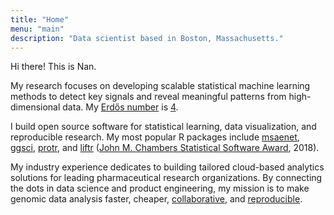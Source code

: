 ```yaml
---
title: "Home"
menu: "main"
description: "Data scientist based in Boston, Massachusetts."
---
```


Hi there! This is Nan.

My research focuses on developing scalable statistical machine learning
methods to detect key signals and reveal meaningful patterns from
high-dimensional data. My [Erdős number](https://en.wikipedia.org/wiki/Erd%C5%91s_number) is
[4](https://mathscinet.ams.org/mathscinet/collaborationFiltered.html?group_target=189017&group_source=1129576).

I build open source software for statistical learning,
data visualization, and reproducible research.
My most popular R packages include [msaenet](https://nanx.me/msaenet/),
[ggsci](https://nanx.me/ggsci/), [protr](https://nanx.me/protr/),
and [liftr](https://liftr.me/)
([John M. Chambers Statistical Software Award](http://stat-computing.org/awards/jmc/index.html), 2018).

My industry experience dedicates to building tailored cloud-based analytics
solutions for leading pharmaceutical research organizations.
By connecting the dots in data science and product engineering,
my mission is to make genomic data analysis faster, cheaper,
[collaborative](https://nanx.me/talks/#talk-bostonbiocmeetup),
and [reproducible](https://nanx.me/talks/#poster-dockflow).
